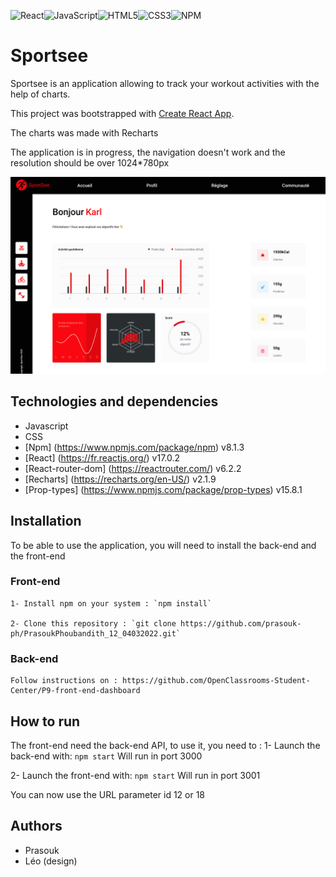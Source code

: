![React](https://img.shields.io/badge/react-%2320232a.svg?style=for-the-badge&logo=react&logoColor=%2361DAFB)![JavaScript](https://img.shields.io/badge/javascript-%23323330.svg?style=for-the-badge&logo=javascript&logoColor=%23F7DF1E)![HTML5](https://img.shields.io/badge/html5-%23E34F26.svg?style=for-the-badge&logo=html5&logoColor=white)![CSS3](https://img.shields.io/badge/css3-%231572B6.svg?style=for-the-badge&logo=css3&logoColor=white)![NPM](https://img.shields.io/badge/NPM-%23000000.svg?style=for-the-badge&logo=npm&logoColor=white)

# Sportsee

Sportsee is an application allowing to track your workout activities with the help of charts.

This project was bootstrapped with [Create React App](https://github.com/facebook/create-react-app).

The charts was made with Recharts

The application is in progress, the navigation doesn't work and the resolution should be over 1024\*780px

<img src='https://github.com/prasouk-ph/PrasoukPhoubandith_12_04032022/blob/master/screenshot/app-screenshot.png' alt="screenshot"/>

## Technologies and dependencies

-   Javascript
-   CSS
-   [Npm] (https://www.npmjs.com/package/npm) v8.1.3
-   [React] (https://fr.reactjs.org/) v17.0.2
-   [React-router-dom] (https://reactrouter.com/) v6.2.2
-   [Recharts] (https://recharts.org/en-US/) v2.1.9
-   [Prop-types] (https://www.npmjs.com/package/prop-types) v15.8.1

## Installation

To be able to use the application, you will need to install the back-end and the front-end

### Front-end

    1- Install npm on your system : `npm install`

    2- Clone this repository : `git clone https://github.com/prasouk-ph/PrasoukPhoubandith_12_04032022.git`

### Back-end

    Follow instructions on : https://github.com/OpenClassrooms-Student-Center/P9-front-end-dashboard

## How to run

The front-end need the back-end API, to use it, you need to :
1- Launch the back-end with: `npm start`
Will run in port 3000

2- Launch the front-end with: `npm start`
Will run in port 3001

You can now use the URL parameter id 12 or 18

## Authors

-   Prasouk
-   Léo (design)
